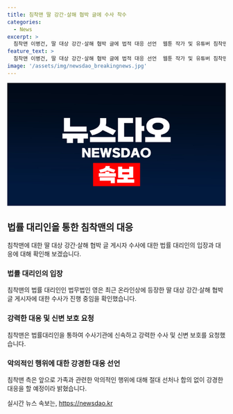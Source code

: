 ```yaml
---
title: 침착맨 딸 강간·살해 협박 글에 수사 착수
categories:
  - News
excerpt: >
  침착맨 이병건, 딸 대상 강간·살해 협박 글에 법적 대응 선언  웹툰 작가 및 유튜버 침착맨의 딸에 대한 강간·살해 협박 글이 온라인상에 등장, 법무법인 영은 수사에 착수했다고 밝혔다. 또한, 최근 몇 년간 가족을 향한 악성 댓글 및 게시물이 계속되어 왔으며, 이에 대해 강경한 대응을 약속했다. 
feature_text: >
  침착맨 이병건, 딸 대상 강간·살해 협박 글에 법적 대응 선언  웹툰 작가 및 유튜버 침착맨의 딸에 대한 강간·살해 협박 글이 온라인상에 등장, 법무법인 영은 수사에 착수했다고 밝혔다. 또한, 최근 몇 년간 가족을 향한 악성 댓글 및 게시물이 계속되어 왔으며, 이에 대해 강경한 대응을 약속했다. 
image: '/assets/img/newsdao_breakingnews.jpg'
---
```


<p><img src="/assets/img/newsdao_breakingnews.jpg" alt="firstkoreanews 속보" /></p>

<h2>법률 대리인을 통한 침착맨의 대응</h2>

<p>침착맨에 대한 딸 대상 강간·살해 협박 글 게시자 수사에 대한 법률 대리인의 입장과 대응에 대해 확인해 보겠습니다.</p>

<h3>법률 대리인의 입장</h3>

<p>침착맨의 법률 대리인인 법무법인 영은 최근 온라인상에 등장한 딸 대상 강간·살해 협박 글 게시자에 대한 수사가 진행 중임을 확인했습니다.</p>

<h3>강력한 대응 및 신변 보호 요청</h3>

<p>침착맨은 법률대리인을 통하여 수사기관에 신속하고 강력한 수사 및 신변 보호를 요청했습니다.</p>

<h3>악의적인 행위에 대한 강경한 대응 선언</h3>

<p>침착맨 측은 앞으로 가족과 관련한 악의적인 행위에 대해 절대 선처나 합의 없이 강경한 대응을 할 예정이라 밝혔습니다.</p>
실시간 뉴스 속보는, <a href="https://newsdao.kr" rel="dofollow">https://newsdao.kr</a>


